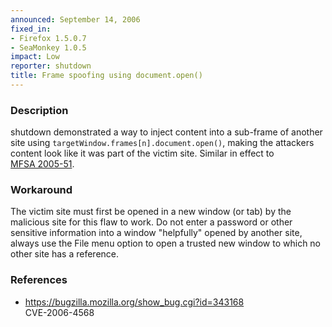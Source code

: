 ```yaml
---
announced: September 14, 2006
fixed_in:
- Firefox 1.5.0.7
- SeaMonkey 1.0.5
impact: Low
reporter: shutdown
title: Frame spoofing using document.open()
---
```


<h3>Description</h3>

<p>shutdown demonstrated a way to inject content into a sub-frame of another
site using <code>targetWindow.frames[n].document.open()</code>,
making the attackers content look like it was part of the victim site.
Similar in effect to <a href="../2005/mfsa2005-51.html">MFSA 2005-51</a>.</p>

<h3>Workaround</h3>

<p>The victim site must first be opened in a new window (or tab) by the
malicious site for this flaw to work. Do not enter a password or other sensitive
information into a window "helpfully" opened by another site, always use the File
menu option to open a trusted new window to which no other site has a reference.</p>

<h3>References</h3>

<ul>
<li><a href="https://bugzilla.mozilla.org/show_bug.cgi?id=343168">
https://bugzilla.mozilla.org/show_bug.cgi?id=343168</a><br/>
CVE-2006-4568</li>
</ul>



